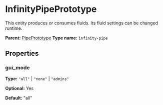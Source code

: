 # InfinityPipePrototype

This entity produces or consumes fluids. Its fluid settings can be changed runtime.

**Parent:** [PipePrototype](PipePrototype.md)
**Type name:** `infinity-pipe`

## Properties

### gui_mode

**Type:** `"all"` | `"none"` | `"admins"`

**Optional:** Yes

**Default:** "all"

